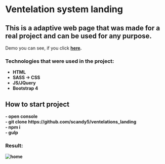 <h1>Ventelation system landing</h1>
<h2>This is a adaptive web page that was made for a real project and can be used for any purpose.</h2>
<p>Demo you can see, if you click <a href="https://scandy5.github.io/ventelations_landing/app/"><b>here<b></a>.</p>
<h3>Technologies that were used in the project:</h3>
<ul>
	<li>HTML</li>
	<li>SASS -> CSS</li>
	<li>JS/JQuery</li>
	<li>Bootstrap 4</li>
</ul>
<h2>How to start project</h2>
 - open console <br>
 - git clone https://github.com/scandy5/ventelations_landing <br>
 - npm i <br>
 - gulp 
<h3>Result:</h3>
<img src="img/_home.jpeg" alt="home">
